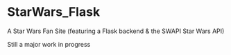 # StarWars_Flask
A Star Wars Fan Site (featuring a Flask backend &amp; the SWAPI Star Wars API)

Still a major work in progress
